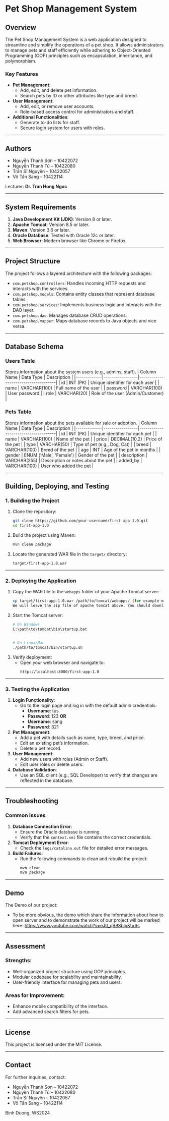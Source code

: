 # **Pet Shop Management System**

## **Overview**
The Pet Shop Management System is a web application designed to streamline and simplify the operations of a pet shop. It allows administrators to manage pets and staff efficiently while adhering to Object-Oriented Programming (OOP) principles such as encapsulation, inheritance, and polymorphism.

### **Key Features**
- **Pet Management**:
  - Add, edit, and delete pet information.
  - Search pets by ID or other attributes like type and breed.
- **User Management**:
  - Add, edit, or remove user accounts.
  - Role-based access control for administrators and staff.
- **Additional Functionalities**:
  - Generate to-do lists for staff.
  - Secure login system for users with roles.

---

## **Authors**
- Nguyễn Thanh Sơn – 10422072
- Nguyễn Thanh Tú – 10422080
- Trần Sĩ Nguyên – 10422057
- Võ Tấn Sang – 10422114

Lecturer: **Dr. Tran Hong Ngoc**

---

## **System Requirements**
1. **Java Development Kit (JDK)**: Version 8 or later.
2. **Apache Tomcat**: Version 8.5 or later.
3. **Maven**: Version 3.6 or later.
4. **Oracle Database**: Tested with Oracle 12c or later.
5. **Web Browser**: Modern browser like Chrome or Firefox.

---

## **Project Structure**
The project follows a layered architecture with the following packages:
- `com.petshop.controllers`: Handles incoming HTTP requests and interacts with the services.
- `com.petshop.models`: Contains entity classes that represent database tables.
- `com.petshop.services`: Implements business logic and interacts with the DAO layer.
- `com.petshop.dao`: Manages database CRUD operations.
- `com.petshop.mapper`: Maps database records to Java objects and vice versa.

---

## **Database Schema**
### **Users Table**
Stores information about the system users (e.g., admins, staff).
| Column Name | Data Type       | Description                         |
|-------------|-----------------|-------------------------------------|
| id          | INT (PK)        | Unique identifier for each user     |
| name        | VARCHAR(100)    | Full name of the user               |
| password    | VARCHAR(100)    | User password                       |
| role        | VARCHAR(20)    | Role of the user (Admin/Customer) |

### **Pets Table**
Stores information about the pets available for sale or adoption.
| Column Name | Data Type       | Description                         |
|-------------|-----------------|-------------------------------------|
| id          | INT (PK)        | Unique identifier for each pet      |
| name        | VARCHAR(100)    | Name of the pet                     |
| price       | DECIMAL(10,2)   | Price of the pet                    |
| type        | VARCHAR(50)     | Type of pet (e.g., Dog, Cat)        |
| breed       | VARCHAR(100)    | Breed of the pet                    |
| age         | INT             | Age of the pet in months            |
| gender      | ENUM ('Male', 'Female') | Gender of the pet               |
| description | VARCHAR(255)    | Description or notes about the pet  |
| added_by    | VARCHAR(100)    | User who added the pet              |

---
## **Building, Deploying, and Testing**

### **1. Building the Project**
1. Clone the repository:
    ```bash
    git clone https://github.com/your-username/first-app-1.0.git
    cd first-app-1.0
    ```
2. Build the project using Maven:
    ```bash
    mvn clean package
    ```
3. Locate the generated WAR file in the `target/` directory:
    ```
    target/first-app-1.0.war
    ```

---

### **2. Deploying the Application**
1. Copy the WAR file to the `webapps` folder of your Apache Tomcat server:
    ```bash
    cp target/first-app-1.0.war /path/to/tomcat/webapps/ (for example mine is : "C:\Users\Admin\Downloads\apache-tomcat-8.5.34")
    We will leave the zip file of apache tomcat above. You should download and extract that file to use
    ```
2. Start the Tomcat server:
    ```bash
    # On Windows
    C:\path\to\tomcat\bin\startup.bat


    # On Linux/Mac
    ./path/to/tomcat/bin/startup.sh
    ```
3. Verify deployment:
    - Open your web browser and navigate to:
      ```
      http://localhost:8080/first-app-1.0
      ```

---

### **3. Testing the Application**
1. **Login Functionality**:
    - Go to the login page and log in with the default admin credentials:
      - **Username**: tus
      - **Password**: 123
        **OR**
      - **Username**: sang
      - **Password**: 321
2. **Pet Management**:
    - Add a pet with details such as name, type, breed, and price.
    - Edit an existing pet’s information.
    - Delete a pet record.
3. **User Management**:
    - Add new users with roles (Admin or Staff).
    - Edit user roles or delete users.
4. **Database Validation**:
    - Use an SQL client (e.g., SQL Developer) to verify that changes are reflected in the database.

---

## **Troubleshooting**

### Common Issues
1. **Database Connection Error**:
   - Ensure the Oracle database is running.
   - Verify that the `context.xml` file contains the correct credentials.
2. **Tomcat Deployment Error**:
   - Check the `logs/catalina.out` file for detailed error messages.
3. **Build Failures**:
   - Run the following commands to clean and rebuild the project:
     ```bash
     mvn clean
     mvn package
     ```
---
## **Demo**
The Demo of our project:
- To be more obvious, the demo which share the information about how to open server and to demonstrate the work of our project will be marked here: https://www.youtube.com/watch?v=eJ0_qB9Sbig&t=6s

---

## **Assessment**
### Strengths:
- Well-organized project structure using OOP principles.
- Modular codebase for scalability and maintainability.
- User-friendly interface for managing pets and users.

### Areas for Improvement:
- Enhance mobile compatibility of the interface.
- Add advanced search filters for pets.

---

## **License**
This project is licensed under the MIT License.

---

## **Contact**
For further inquiries, contact:
- Nguyễn Thanh Sơn – 10422072
- Nguyễn Thanh Tú – 10422080
- Trần Sĩ Nguyên – 10422057
- Võ Tấn Sang – 10422114

Binh Duong, WS2024
